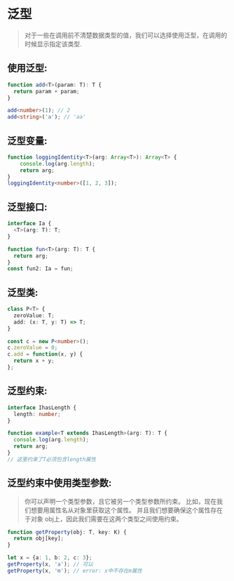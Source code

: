 # 泛型

[tag]:typescript|generics
[create]:2019-09-20

> 对于一些在调用前不清楚数据类型的值，我们可以选择使用泛型，在调用的时候显示指定该类型.

## 使用泛型:

```ts
function add<T>(param: T): T {
  return param + param;
}

add<number>(1); // 2
add<string>('a'); // 'aa'
```

## 泛型变量:

```ts
function loggingIdentity<T>(arg: Array<T>): Array<T> {
    console.log(arg.length);
    return arg;
}
loggingIdentity<number>([1, 2, 3]);
```

## 泛型接口:

```ts
interface Ia {
  <T>(arg: T): T;
}

function fun<T>(arg: T): T {
  return arg;
}
const fun2: Ia = fun;
```

## 泛型类:

```ts
class P<T> {
  zeroValue: T;
  add: (x: T, y: T) => T;
}

const c = new P<number>();
c.zeroValue = 0;
c.add = function(x, y) {
  return x + y;
};
```

## 泛型约束:

```ts
interface IhasLength {
  length: number;
}

function example<T extends IhasLength>(arg: T): T {
  console.log(arg.length);
  return arg;
}
// 这里约束了T必须包含length属性
```

## 泛型约束中使用类型参数:

> 你可以声明一个类型参数，且它被另一个类型参数所约束。 比如，现在我们想要用属性名从对象里获取这个属性。 并且我们想要确保这个属性存在于对象 obj上，因此我们需要在这两个类型之间使用约束。

```ts
function getProperty(obj: T, key: K) {
  return obj[key];
}

let x = {a: 1, b: 2, c: 3};
getProperty(x, 'a'); // 可以
getProperty(x, 'm'); // error: x中不存在m属性
```
